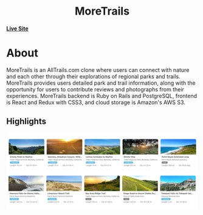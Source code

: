 #  <div align="center"> MoreTrails 
#### [Live Site](https://more-trails.herokuapp.com/#/login)
# About 
MoreTrails is an AllTrails.com clone where users can connect with nature and each other through their explorations of regional parks and trails.
MoreTrails provides users detailed park and trail information, along with the opportunity for users to contribute reviews and photographs from their experiences.
MoreTrails backend is Ruby on Rails and PostgreSQL, frontend is React and Redux with CSS3, and cloud storage is Amazon's AWS S3.

## Highlights

![image info](app/assets/images/curated.png)
